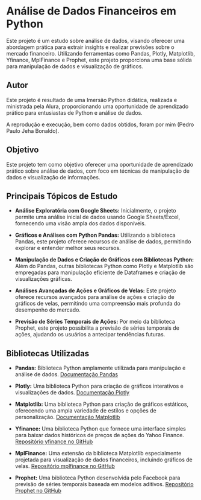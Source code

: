 # Análise de Dados Financeiros em Python

Este projeto é um estudo sobre análise de dados, visando oferecer uma abordagem prática para extrair insights e realizar previsões sobre o mercado financeiro. Utilizando ferramentas como Pandas, Plotly, Matplotlib, Yfinance, MplFinance e Prophet, este projeto proporciona uma base sólida para manipulação de dados e visualização de gráficos.

## Autor
Este projeto é resultado de uma Imersão Python didática, realizada e ministrada pela Alura, proporcionando uma oportunidade de aprendizado prático para entusiastas de Python e análise de dados.

A reprodução e execução, bem como dados obtidos, foram por mim (Pedro Paulo Jeha Bonaldo).

## Objetivo
Este projeto tem como objetivo oferecer uma oportunidade de aprendizado prático sobre análise de dados, com foco em técnicas de manipulação de dados e visualização de informações.

## Principais Tópicos de Estudo
- **Análise Exploratória com Google Sheets:** Inicialmente, o projeto permite uma análise inicial de dados usando Google Sheets/Excel, fornecendo uma visão ampla dos dados disponíveis.
  
- **Gráficos e Análises com Python Pandas:** Utilizando a biblioteca Pandas, este projeto oferece recursos de análise de dados, permitindo explorar e entender melhor seus recursos.

- **Manipulação de Dados e Criação de Gráficos com Bibliotecas Python:** Além do Pandas, outras bibliotecas Python como Plotly e Matplotlib são empregadas para manipulação eficiente de Dataframes e criação de visualizações gráficas.

- **Análises Avançadas de Ações e Gráficos de Velas:** Este projeto oferece recursos avançados para análise de ações e criação de gráficos de velas, permitindo uma compreensão mais profunda do desempenho do mercado.

- **Previsão de Séries Temporais de Ações:** Por meio da biblioteca Prophet, este projeto possibilita a previsão de séries temporais de ações, ajudando os usuários a antecipar tendências futuras.

## Bibliotecas Utilizadas

- **Pandas:** Biblioteca Python amplamente utilizada para manipulação e análise de dados. [Documentação Pandas](https://pandas.pydata.org/docs/)

- **Plotly:** Uma biblioteca Python para criação de gráficos interativos e visualizações de dados. [Documentação Plotly](https://plotly.com/python/)

- **Matplotlib:** Uma biblioteca Python para criação de gráficos estáticos, oferecendo uma ampla variedade de estilos e opções de personalização. [Documentação Matplotlib](https://matplotlib.org/stable/contents.html)

- **Yfinance:** Uma biblioteca Python que fornece uma interface simples para baixar dados históricos de preços de ações do Yahoo Finance. [Repositório yfinance no GitHub](https://github.com/ranaroussi/yfinance)

- **MplFinance:** Uma extensão da biblioteca Matplotlib especialmente projetada para visualização de dados financeiros, incluindo gráficos de velas. [Repositório mplfinance no GitHub](https://github.com/matplotlib/mplfinance)

- **Prophet:** Uma biblioteca Python desenvolvida pelo Facebook para previsão de séries temporais baseada em modelos aditivos. [Repositório Prophet no GitHub](https://github.com/facebook/prophet)

